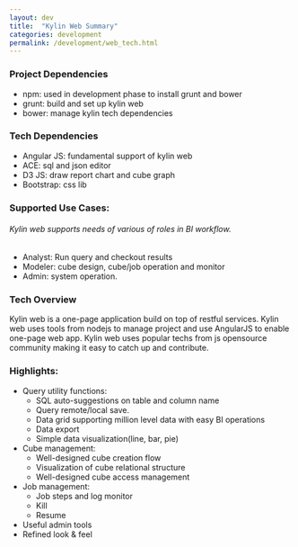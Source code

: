 ```yaml
---
layout: dev
title:  "Kylin Web Summary"
categories: development
permalink: /development/web_tech.html
---
```


### Project Dependencies
* npm: used in development phase to install grunt and bower
* grunt: build and set up kylin web
* bower: manage kylin tech dependencies

### Tech Dependencies
* Angular JS: fundamental support of kylin web
* ACE: sql and json editor
* D3 JS: draw report chart and cube graph
* Bootstrap: css lib

### Supported Use Cases:

###### Kylin web supports needs of various of roles in BI workflow. 

* Analyst: Run query and checkout results
* Modeler: cube design, cube/job operation and monitor
* Admin: system operation.

### Tech Overview 
Kylin web is a one-page application build on top of restful services. Kylin web uses tools from nodejs to manage project and use AngularJS to enable one-page web app. Kylin web uses popular techs from js opensource community making it easy to catch up and contribute. 

### Highlights:
* Query utility functions:
    * SQL auto-suggestions on table and column name
    * Query remote/local save.
    * Data grid supporting million level data with easy BI operations
    * Data export
    * Simple data visualization(line, bar, pie)
* Cube management:
    * Well-designed cube creation flow
    * Visualization of cube relational structure
    * Well-designed cube access management
* Job management:
    * Job steps and log monitor
    * Kill
    * Resume
* Useful admin tools
* Refined look & feel
